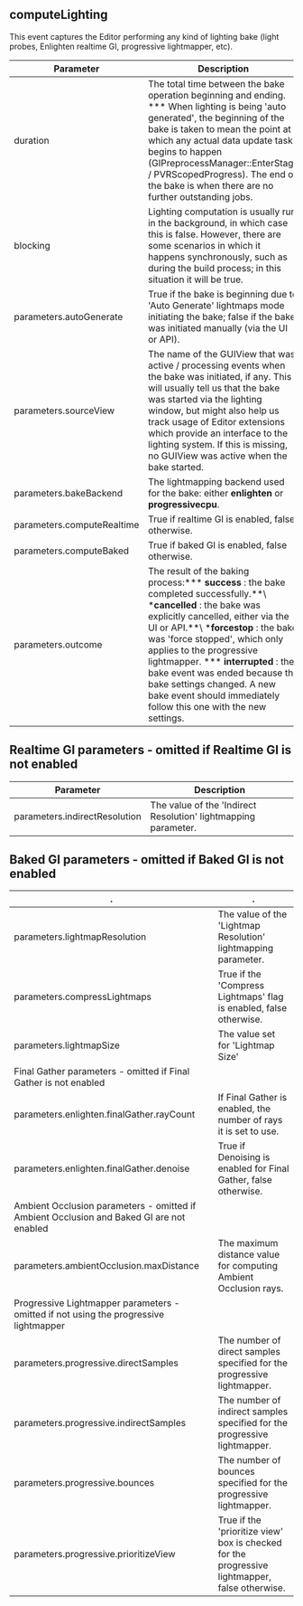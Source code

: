 ## computeLighting

This event captures the Editor performing any kind of lighting bake (light probes, Enlighten realtime GI, progressive lightmapper, etc).

| Parameter | Description |
| --- | --- |
| duration | The total time between the bake operation beginning and ending. \*\*\* When lighting is being &#39;auto generated&#39;, the beginning of the bake is taken to mean the point at which any actual data update task begins to happen (GIPreprocessManager::EnterStage / PVRScopedProgress). The end of the bake is when there are no further outstanding jobs. |
| blocking | Lighting computation is usually run in the background, in which case this is false. However, there are some scenarios in which it happens synchronously, such as during the build process; in this situation it will be true. |
| parameters.autoGenerate | True if the bake is beginning due to &#39;Auto Generate&#39; lightmaps mode initiating the bake; false if the bake was initiated manually (via the UI or API). |
| parameters.sourceView | The name of the GUIView that was active / processing events when the bake was initiated, if any. This will usually tell us that the bake was started via the lighting window, but might also help us track usage of Editor extensions which provide an interface to the lighting system. If this is missing, no GUIView was active when the bake started. |
| parameters.bakeBackend | The lightmapping backend used for the bake: either **enlighten** or **progressivecpu**. |
| parameters.computeRealtime | True if realtime GI is enabled, false otherwise. |
| parameters.computeBaked | True if baked GI is enabled, false otherwise. |
| parameters.outcome | The result of the baking process:\*\*\* **success** : the bake completed successfully.\*\*\ ***cancelled** : the bake was explicitly cancelled, either via the UI or API.\*\*\ ***forcestop** : the bake was &#39;force stopped&#39;, which only applies to the progressive lightmapper. \*\*\* **interrupted** : the bake event was ended because the bake settings changed. A new bake event should immediately follow this one with the new settings. |

## Realtime GI parameters - omitted if Realtime GI is not enabled
| Parameter | Description |
| --- | --- |
| parameters.indirectResolution | The value of the &#39;Indirect Resolution&#39; lightmapping parameter. |

## Baked GI parameters - omitted if Baked GI is not enabled
|.|.|
| --- | --- |
| parameters.lightmapResolution | The value of the &#39;Lightmap Resolution&#39; lightmapping parameter. |
| parameters.compressLightmaps | True if the &#39;Compress Lightmaps&#39; flag is enabled, false otherwise. |
| parameters.lightmapSize | The value set for &#39;Lightmap Size&#39; |
| Final Gather parameters - omitted if Final Gather is not enabled |
| parameters.enlighten.finalGather.rayCount | If Final Gather is enabled, the number of rays it is set to use. |
| parameters.enlighten.finalGather.denoise | True if Denoising is enabled for Final Gather, false otherwise. |
| Ambient Occlusion parameters - omitted if Ambient Occlusion and Baked GI are not enabled |
| parameters.ambientOcclusion.maxDistance | The maximum distance value for computing Ambient Occlusion rays. |
| Progressive Lightmapper parameters - omitted if not using the progressive lightmapper |
| parameters.progressive.directSamples | The number of direct samples specified for the progressive lightmapper. |
| parameters.progressive.indirectSamples | The number of indirect samples specified for the progressive lightmapper. |
| parameters.progressive.bounces | The number of bounces specified for the progressive lightmapper. |
| parameters.progressive.prioritizeView | True if the &#39;prioritize view&#39; box is checked for the progressive lightmapper, false otherwise. |
